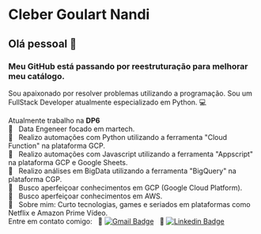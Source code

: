<!-- <img width="auto" src="https://drive.google.com/file/d/1Df_vluDMWur2m3VOV41h9i6XwBtF4oYN/view?usp=sharing"> -->

# Cleber Goulart Nandi

## Olá pessoal 👋
### Meu GitHub está passando por reestruturação para melhorar meu catálogo.

Sou apaixonado por resolver problemas utilizando a programação.
Sou um FullStack Developer atualmente especializado em Python. :computer:

 Atualmente trabalho na **DP6**
 <br/> 🧡 &nbsp; Data Engeneer focado em martech. 
 <br/> 🧡 &nbsp; Realizo automações com Python utilizando a ferramenta "Cloud Function" na plataforma GCP.
 <br/> 🧡 &nbsp; Realizo automações com Javascript utilizando a ferramenta "Appscript" na plataforma GCP e Google Sheets.
 <br/> 🧡 &nbsp; Realizo análises em BigData utilizando a ferramenta "BigQuery" na plataforma CGP.
 <br/> 🧡 &nbsp; Busco aperfeiçoar conhecimentos em GCP (Google Cloud Platform).
 <br/> 🧡 &nbsp; Busco aperfeiçoar conhecimentos em AWS.
 <br/> 💬  &nbsp; Sobre mim: Curto tecnologias, games e seriados em plataformas como Netflix e Amazon Prime Vídeo. 
 <br/> Entre em contato comigo: 
 &nbsp; :email: [![Gmail Badge](https://img.shields.io/badge/-cleber.nandi@gmail.com-c14438?style=flat-square&logo=Gmail&logoColor=white&link=mailto:cleber.nandi@gmail.com)](mailto:cleber.nandi@gmail.com) 
 &nbsp; :page_facing_up: [![Linkedin Badge](https://img.shields.io/badge/Linkedin-Cleber.Nandi-blue)](https://www.linkedin.com/in/clebernandi/)
